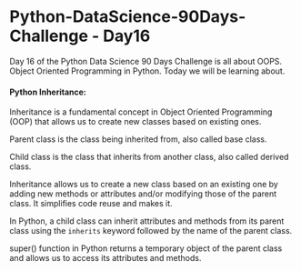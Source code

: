 # Python-DataScience-90Days-Challenge - Day16

Day 16 of the Python Data Science 90 Days Challenge is all about OOPS. Object Oriented Programming in Python. Today we will be learning about.

#### Python Inheritance:
Inheritance is a fundamental concept in Object Oriented Programming (OOP) that allows us to create new classes based on existing ones.

Parent class is the class being inherited from, also called base class.

Child class is the class that inherits from another class, also called derived class.

Inheritance allows us to create a new class based on an existing one by adding new methods or attributes and/or modifying those of the parent class. It simplifies code reuse and makes it.

In Python, a child class can inherit attributes and methods from its parent class using the `inherits` keyword followed by the name of the parent class. 

super()  function in Python returns a temporary object of the parent class and allows us to access its attributes and methods.
